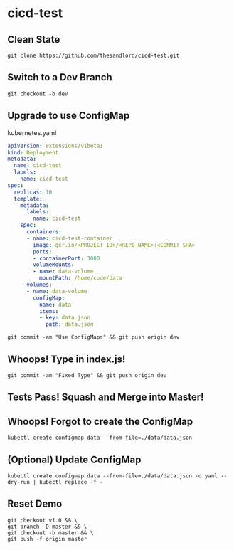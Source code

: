 # cicd-test

## Clean State

`git clone https://github.com/thesandlord/cicd-test.git`

## Switch to a Dev Branch

`git checkout -b dev`

## Upgrade to use ConfigMap

kubernetes.yaml
```YAML
apiVersion: extensions/v1beta1
kind: Deployment
metadata:
  name: cicd-test
  labels:
    name: cicd-test
spec:
  replicas: 10
  template:
    metadata:
      labels:
        name: cicd-test
    spec:
      containers:
      - name: cicd-test-container
        image: gcr.io/<PROJECT_ID>/<REPO_NAME>:<COMMIT_SHA>
        ports:
        - containerPort: 3000
        volumeMounts:
        - name: data-volume
          mountPath: /home/code/data
      volumes:
      - name: data-volume
        configMap:
          name: data
          items:
          - key: data.json
            path: data.json
```

`git commit -am "Use ConfigMaps" && git push origin dev`

## Whoops! Type in index.js!

`git commit -am "Fixed Type" && git push origin dev`

## Tests Pass! Squash and Merge into Master!

## Whoops! Forgot to create the ConfigMap

`kubectl create configmap data --from-file=./data/data.json`

## (Optional) Update ConfigMap

`kubectl create configmap data --from-file=./data/data.json -o yaml --dry-run | kubectl replace -f -`

## Reset Demo
```
git checkout v1.0 && \
git branch -D master && \
git checkout -b master && \
git push -f origin master
```
